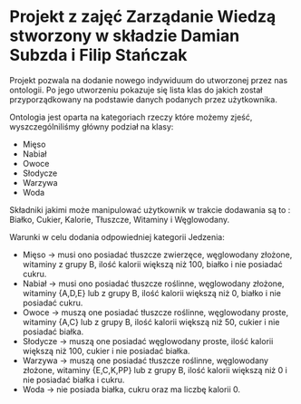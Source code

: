 # Projekt z zajęć Zarządanie Wiedzą stworzony w składzie Damian Subzda i Filip Stańczak

Projekt pozwala na dodanie nowego indywiduum do utworzonej przez nas ontologii. Po jego utworzeniu pokazuje się lista klas do jakich został przyporządkowany na podstawie danych podanych przez użytkownika.

Ontologia jest oparta na kategoriach rzeczy które możemy zjeść, wyszczególniliśmy główny podział na klasy:

- Mięso
- Nabiał
- Owoce
- Słodycze
- Warzywa
- Woda

Składniki jakimi może manipulować użytkownik w trakcie dodawania są to : Białko, Cukier, Kalorie, Tłuszcze, Witaminy i Węglowodany.

Warunki w celu dodania odpowiedniej kategorii Jedzenia: 

- Mięso -> musi ono posiadać tłuszcze zwierzęce, węglowodany złożone, witaminy z grupy B, ilość kalorii większą niż 100, białko i nie posiadać cukru.
- Nabiał -> musi ono posiadać tłuszcze roślinne, węglowodany złożone, witaminy {A,D,E} lub z grupy B, ilość kalorii większą niż 0, białko i nie posiadać cukru.
- Owoce -> muszą one posiadać tłuszcze roślinne, węglowodany proste, witaminy {A,C} lub z grupy B, ilość kalorii większą niż 50, cukier i nie posiadać białka.
- Słodycze -> muszą one posiadać węglowodany proste, ilość kalorii większą niż 100, cukier i nie posiadać białka.
- Warzywa ->  muszą one posiadać tłuszcze roślinne, węglowodany złożone, witaminy {E,C,K,PP} lub z grupy B, ilość kalorii większą niż 0 i nie posiadać białka i cukru.
- Woda -> nie posiada białka, cukru oraz ma liczbę kalorii 0.
